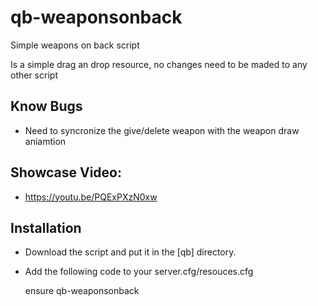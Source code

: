 # qb-weaponsonback
Simple weapons on back script

Is a simple drag an drop resource, no changes need to be maded to any other script

## Know Bugs

- Need to syncronize the give/delete weapon with the weapon draw aniamtion

## Showcase Video:

- https://youtu.be/PQExPXzN0xw

## Installation

- Download the script and put it in the [qb] directory.

- Add the following code to your server.cfg/resouces.cfg

	ensure qb-weaponsonback
